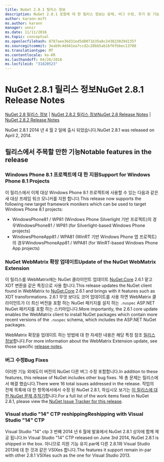 ```yaml
---
title: NuGet 2.8.1 릴리스 정보
description: NuGet 2.8.1 포함에 대 한 릴리스 정보는 문제, 버그 수정, 추가 된 기능 및 Dcr 알려져 있습니다.
author: karann-msft
ms.author: karann
manager: unnir
ms.date: 11/11/2016
ms.topic: conceptual
ms.openlocfilehash: 8787aee36d31ed5d8071b35a8c243823029d135f
ms.sourcegitcommit: 3eab9c4dd41ea7ccd2c28bb5ab16f6fbbec13708
ms.translationtype: MT
ms.contentlocale: ko-KR
ms.lasthandoff: 04/26/2018
ms.locfileid: "31820523"
---
```

# <a name="nuget-281-release-notes"></a><span data-ttu-id="6f96e-103">NuGet 2.8.1 릴리스 정보</span><span class="sxs-lookup"><span data-stu-id="6f96e-103">NuGet 2.8.1 Release Notes</span></span>

<span data-ttu-id="6f96e-104">[NuGet 2.8 릴리스 정보](../release-notes/nuget-2.8.md) | [NuGet 2.8.2 릴리스 정보](../release-notes/nuget-2.8.2.md)</span><span class="sxs-lookup"><span data-stu-id="6f96e-104">[NuGet 2.8 Release Notes](../release-notes/nuget-2.8.md) | [NuGet 2.8.2 Release Notes](../release-notes/nuget-2.8.2.md)</span></span>

<span data-ttu-id="6f96e-105">NuGet 2.8.1 2014 년 4 월 2 일에 출시 되었습니다.</span><span class="sxs-lookup"><span data-stu-id="6f96e-105">NuGet 2.8.1 was released on April 2, 2014.</span></span>

## <a name="notable-features-in-the-release"></a><span data-ttu-id="6f96e-106">릴리스에서 주목할 만한 기능</span><span class="sxs-lookup"><span data-stu-id="6f96e-106">Notable features in the release</span></span>

### <a name="support-for-windows-phone-81-projects"></a><span data-ttu-id="6f96e-107">Windows Phone 8.1 프로젝트에 대 한 지원</span><span class="sxs-lookup"><span data-stu-id="6f96e-107">Support for Windows Phone 8.1 Projects</span></span>
<span data-ttu-id="6f96e-108">이 릴리스에서 이제 대상 Windows Phone 8.1 프로젝트에 사용할 수 있는 다음과 같은 새 대상 프레임 워크 모니커를 지원 합니다.</span><span class="sxs-lookup"><span data-stu-id="6f96e-108">This release now supports the following new target framework monikers which can be used to target Windows Phone 8.1 projects:</span></span>

* <span data-ttu-id="6f96e-109">WindowsPhone81 / WP81 (Windows Phone Silverlight 기반 프로젝트)의 경우</span><span class="sxs-lookup"><span data-stu-id="6f96e-109">WindowsPhone81 / WP81 (for Silverlight-based Windows Phone projects)</span></span>
* <span data-ttu-id="6f96e-110">WindowsPhoneApp81 / WPA81 (WinRT 기반 Windows Phone 앱 프로젝트)의 경우</span><span class="sxs-lookup"><span data-stu-id="6f96e-110">WindowsPhoneApp81 / WPA81 (for WinRT-based Windows Phone App projects)</span></span>

### <a name="update-of-the-nuget-webmatrix-extension"></a><span data-ttu-id="6f96e-111">NuGet WebMatrix 확장 업데이트</span><span class="sxs-lookup"><span data-stu-id="6f96e-111">Update of the NuGet WebMatrix Extension</span></span>
<span data-ttu-id="6f96e-112">이 릴리스를 WebMatrix에는 NuGet 클라이언트 업데이트 [NuGet.Core](https://www.nuget.org/packages/Nuget.Core/2.6.1) 2.6.1 맡고 XDT 변환을 같은 특징으로 사용 합니다.</span><span class="sxs-lookup"><span data-stu-id="6f96e-112">This release updates the NuGet client found in WebMatrix to [NuGet.Core](https://www.nuget.org/packages/Nuget.Core/2.6.1) 2.6.1 and brings with it features such as XDT transformations.</span></span> <span data-ttu-id="6f96e-113">2.6.1 무엇 보다도 코어 업데이트를 사용 하면 WebMatrix 클라이언트가 더 최신 버전을 포함 하는 NuGet 패키지를 설치 하는 `.nuspec` ASP.NET NuGet 패키지를 포함 하는 스키마입니다.</span><span class="sxs-lookup"><span data-stu-id="6f96e-113">More importantly, the 2.6.1 core update enables the WebMatrix client to install NuGet packages which contain more recent versions of the `.nuspec` schema, which includes the ASP.NET NuGet packages.</span></span>

<span data-ttu-id="6f96e-114">WebMatrix 확장을 업데이트 하는 방법에 대 한 자세한 내용은 해당 특정 참조 [릴리스 정보](../release-notes/nuget-2.6.1-for-WebMatrix.md)합니다.</span><span class="sxs-lookup"><span data-stu-id="6f96e-114">For more information about the WebMatrix Extension update, see those specific [release notes](../release-notes/nuget-2.6.1-for-WebMatrix.md).</span></span>

### <a name="bug-fixes"></a><span data-ttu-id="6f96e-115">버그 수정</span><span class="sxs-lookup"><span data-stu-id="6f96e-115">Bug Fixes</span></span>
<span data-ttu-id="6f96e-116">이러한 기능 외에도이 버전의 NuGet 다른 버그 수정 포함합니다.</span><span class="sxs-lookup"><span data-stu-id="6f96e-116">In addition to these features, this release of NuGet includes other bug fixes.</span></span> <span data-ttu-id="6f96e-117">16 총 문제는 릴리스에서 해결 했습니다.</span><span class="sxs-lookup"><span data-stu-id="6f96e-117">There were 16 total issues addressed in the release.</span></span> <span data-ttu-id="6f96e-118">작업의 전체 목록에 대 한 항목에서에서 수정 된 NuGet 2.8.1, 하십시오 보기는 [이 릴리스에 대 한 NuGet 문제 추적기](https://nuget.codeplex.com/workitem/list/advanced?keyword=&status=All&type=All&priority=All&release=NuGet%202.8.1&assignedTo=All&component=All&sortField=LastUpdatedDate&sortDirection=Descending&page=0&reasonClosed=All)합니다.</span><span class="sxs-lookup"><span data-stu-id="6f96e-118">For a full list of the work items fixed in NuGet 2.8.1, please view the [NuGet Issue Tracker for this release](https://nuget.codeplex.com/workitem/list/advanced?keyword=&status=All&type=All&priority=All&release=NuGet%202.8.1&assignedTo=All&component=All&sortField=LastUpdatedDate&sortDirection=Descending&page=0&reasonClosed=All).</span></span>

### <a name="reshipping-with-visual-studio-14-ctp"></a><span data-ttu-id="6f96e-119">Visual studio "14" CTP reshipping</span><span class="sxs-lookup"><span data-stu-id="6f96e-119">Reshipping with Visual Studio "14" CTP</span></span>
<span data-ttu-id="6f96e-120">Visual Studio "14" ctp 3 번째 2014 년 6 월에 발표에서 NuGet 2.8.1 상자에 함께 제공 됩니다.</span><span class="sxs-lookup"><span data-stu-id="6f96e-120">In Visual Studio "14" CTP released on June 3rd 2014, NuGet 2.8.1 is shipped in the box.</span></span> <span data-ttu-id="6f96e-121">아니므로 지원 기능 유지 par에 다른 2.8.1와 Visual Studio 2013에 대 한 것과 같은 VSIXes 합니다.</span><span class="sxs-lookup"><span data-stu-id="6f96e-121">The features it support remain in-par with other 2.8.1 VSIXes such as the one for Visual Studio 2013.</span></span>
